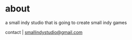# about

a small indy studio that is going to create small indy games

contact | smallindystudio@gmail.com